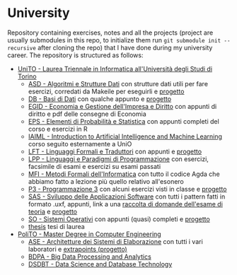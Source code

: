 # University

Repository containing exercises, notes and all the projects (project are usually submodules in this repo, to initialize them run `git submodule init --recursive` after cloning the repo) that I have done during my university career. The repository is structured as follows:

- [UniTO - Laurea Triennale in Informatica all'Università degli Studi di Torino](UniTO)
  - [ASD - Algoritmi e Strutture Dati](UniTO/ASD) con strutture dati utili per fare esercizi, corredati da Makeile per eseguirli e [progetto](UniTO/ASD/progetto)
  - [DB - Basi di Dati](UniTO/DB) con qualche appunto e [progetto](UniTO/DB/progetto)
  - [EGID - Economia e Gestione dell'Impresa e Diritto](UniTO/EGID) con appunti di diritto e pdf delle consegne di Economia
  - [EPS - Elementi di Probabilità e Statistica](UniTO/EPS) con appunti completi del corso e esercizi in R
  - [IAIML - Introduction to Artificial Intelligence and Machine Learning](UniTO/IAIML) corso seguito esternamente a UniO
  - [LFT - Linguaggi Formali e Traduttori](UniTO/LFT) con appunti e [progetto](UniTO/LFT/progetto)
  - [LPP - Linguaggi e Paradigmi di Programmazione](UniTO/LPP) con esercizi, facsimile di esami e esercizi su esami passati
  - [MFI - Metodi Formali dell'Informatica](UniTO/MFI) con tutto il codice Agda che abbiamo fatto a lezione più quello relativo all'esonero
  - [P3 - Programmazione 3](UniTO/P3) con alcuni esercizi visti in classe e [progetto](UniTO/P3/progetto)
  - [SAS - Sviluppo delle Applicazioni Software](UniTO/SAS) con tutti i pattern fatti in formato .uxf, appunti, link a una [raccolta di domande dell'esame di teoria](UniTO/SAS/questionario_esame) e [progetto](UniTO/SAS/progetto)
  - [SO - Sistemi Operativi](UniTO/SO) con appunti (quasi) completi e [progetto](UniTO/SO/progetto)
  - [thesis](UniTO/thesis) tesi di laurea
- [PoliTO - Master Degree in Computer Engineering](PoliTO)
  - [ASE - Architetture dei Sistemi di Elaborazione](PoliTO/ASE) con tutti i vari laboratori e [extrapoints (progetto)](PoliTO/ASE/extrapoints)
  - [BDPA - Big Data Processing and Analytics](PoliTO/BDPA)
  - [DSDBT - Data Science and Database Technology](PoliTO/DSDBT)

